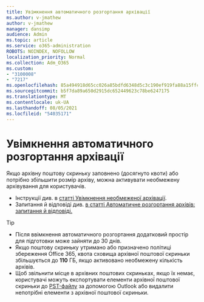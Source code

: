 ```yaml
---
title: Увімкнення автоматичного розгортання архівації
ms.author: v-jmathew
author: v-jmathew
manager: dansimp
audience: Admin
ms.topic: article
ms.service: o365-administration
ROBOTS: NOINDEX, NOFOLLOW
localization_priority: Normal
ms.collection: Adm_O365
ms.custom:
- "3100008"
- "7217"
ms.openlocfilehash: 85a494918d65cc026a85bdfd6348d5c3c190ef919fa88a15ffcd4e7e790b8737
ms.sourcegitcommit: b5f7da89a650d2915dc652449623c78be6247175
ms.translationtype: MT
ms.contentlocale: uk-UA
ms.lasthandoff: 08/05/2021
ms.locfileid: "54035171"
---
```

# <a name="enable-auto-expanding-archiving"></a>Увімкнення автоматичного розгортання архівації

Якщо архівну поштову скриньку заповнено (досягнуто квоти) або потрібно збільшити розмір архіву, можна активувати необмежену архівування для користувачів.

- Інструкції див. в [статті Увімкнення необмеженої архівації](https://docs.microsoft.com/office365/securitycompliance/enable-unlimited-archiving).
- Запитання й відповіді див. [в статті Автоматичне розгортання архівів: запитання й відповіді.](https://blogs.technet.microsoft.com/exchange/2018/04/09/office-365-auto-expanding-archives-faq/)

> [!TIP]
>
> - Після ввімкнення автоматичного розгортання додатковий простір для підготовки може зайняти до 30 днів.
> - Якщо поштову скриньку утримано або призначено політиці збереження Office 365, квота сховища архівної поштової скриньки збільшується до **110** ГБ, якщо активовано необмежену кількість архівів.
> - Щоб звільнити місце в архівних поштових скриньках, якщо їх немає, користувачі можуть експортувати елементи архівної поштової скриньки до [PST-файлу](https://support.office.com/article/Export-or-backup-email-contacts-and-calendar-to-an-Outlook-pst-file-14252b52-3075-4e9b-be4e-ff9ef1068f91) за допомогою Outlook або видалити непотрібні елементи з архівної поштової скриньки.
